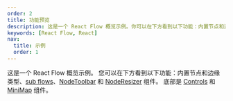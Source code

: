 ```yaml
---
order: 2
title: 功能预览
description: 这是一个 React Flow 概览示例。你可以在下方看到以下功能：内置节点和边缘类型、子流、NodeToolbar 和 NodeResizer 组件。底部是控件和 MiniMap 组件。
keywords: [React Flow, React]
nav:
  title: 示例
  order: 1
---
```


这是一个 React Flow 概览示例。 您可以在下方看到以下功能：内置节点和边缘类型、[sub flows](#)、[NodeToolbar](#) 和 [NodeResizer](#) 组件。 底部是 [Controls](#) 和 [MiniMap](#) 组件。

<code src="./demos/feature-overview/index.tsx"></code>
